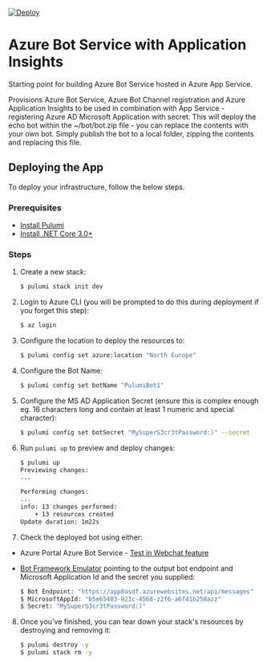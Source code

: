 [![Deploy](https://get.pulumi.com/new/button.svg)](https://app.pulumi.com/new)

# Azure Bot Service with Application Insights

Starting point for building Azure Bot Service hosted in Azure App Service.

Provisions Azure Bot Service, Azure Bot Channel registration and Azure Application Insights to be used in combination
with App Service - registering Azure AD Microsoft Application with secret.  This will deploy the echo bot within the ~/bot/bot.zip file - you can replace the contents with your own bot.  Simply publish the bot to a local folder, zipping the contents and replacing this file.

## Deploying the App

To deploy your infrastructure, follow the below steps.

### Prerequisites

* [Install Pulumi](https://www.pulumi.com/docs/get-started/install/)
* [Install .NET Core 3.0+](https://dotnet.microsoft.com/download)

### Steps

1.  Create a new stack:

    ```bash
    $ pulumi stack init dev
    ```

2.  Login to Azure CLI (you will be prompted to do this during deployment if you forget this step):

    ```bash
    $ az login
    ```

3.  Configure the location to deploy the resources to:

    ```bash
    $ pulumi config set azure:location "North Europe"
    ```

4.  Configure the Bot Name:

    ```bash
    $ pulumi config set botName "PulumiBot1"
    ```

5.  Configure the MS AD Application Secret (ensure this is complex enough eg. 16 characters long and contain at least 1 numeric and special character):

    ```bash
	$ pulumi config set botSecret "MySuperS3cr3tPassword:)" --secret
    ```

6.  Run `pulumi up` to preview and deploy changes:

    ```bash
    $ pulumi up
    Previewing changes:
    ...

    Performing changes:
    ...
    info: 13 changes performed:
        + 13 resources created
    Update duration: 1m22s
    ```

7.  Check the deployed bot using either:
  
   * Azure Portal Azure Bot Service - [Test in Webchat feature](https://docs.microsoft.com/en-us/azure/bot-service/abs-quickstart?view=azure-bot-service-4.0#test-the-bot)
   * [Bot Framework Emulator](https://github.com/Microsoft/BotFramework-Emulator) pointing to the output bot endpoint and Microsoft Application Id and the secret you supplied:

      ```bash
      $ Bot Endpoint: "https://app8asdf.azurewebsites.net/api/messages"
      $ MicrosoftAppId: "b5e65403-923c-4568-z2f6-a6f41b258azz"
      $ Secret: "MySuperS3cr3tPassword:)"    
      ```

8.  Once you've finished, you can tear down your stack's resources by destroying and removing it:

    ```bash
    $ pulumi destroy -y
    $ pulumi stack rm -y
    ```
